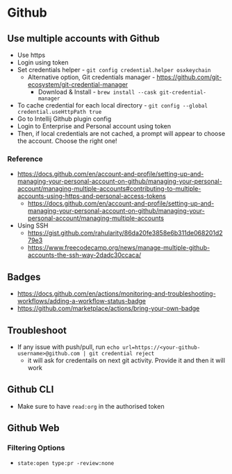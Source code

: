 # Github

## Use multiple accounts with Github

* Use https
* Login using token
* Set credentials helper - `git config credential.helper osxkeychain`
  * Alternative option, Git credentials manager - https://github.com/git-ecosystem/git-credential-manager
    * Download & Install - `brew install --cask git-credential-manager` 
* To cache credential for each local directory - `git config --global credential.useHttpPath true`
* Go to Intellij Github plugin config
* Login to Enterprise and Personal account using token
* Then, if local credentials are not cached, a prompt will appear to choose the account. Choose the right one!

### Reference

* https://docs.github.com/en/account-and-profile/setting-up-and-managing-your-personal-account-on-github/managing-your-personal-account/managing-multiple-accounts#contributing-to-multiple-accounts-using-https-and-personal-access-tokens
  * https://docs.github.com/en/account-and-profile/setting-up-and-managing-your-personal-account-on-github/managing-your-personal-account/managing-multiple-accounts
* Using SSH 
  * https://gist.github.com/rahularity/86da20fe3858e6b311de068201d279e3
  * https://www.freecodecamp.org/news/manage-multiple-github-accounts-the-ssh-way-2dadc30ccaca/

## Badges

* https://docs.github.com/en/actions/monitoring-and-troubleshooting-workflows/adding-a-workflow-status-badge
* https://github.com/marketplace/actions/bring-your-own-badge

## Troubleshoot

* If any issue with push/pull, run `echo url=https://<your-github-username>@github.com | git credential reject`
  * it will ask for credentails on next git activity. Provide it and then it will work

## Github CLI

* Make sure to have `read:org` in the authorised token

## Github Web

### Filtering Options

* `state:open type:pr -review:none`
